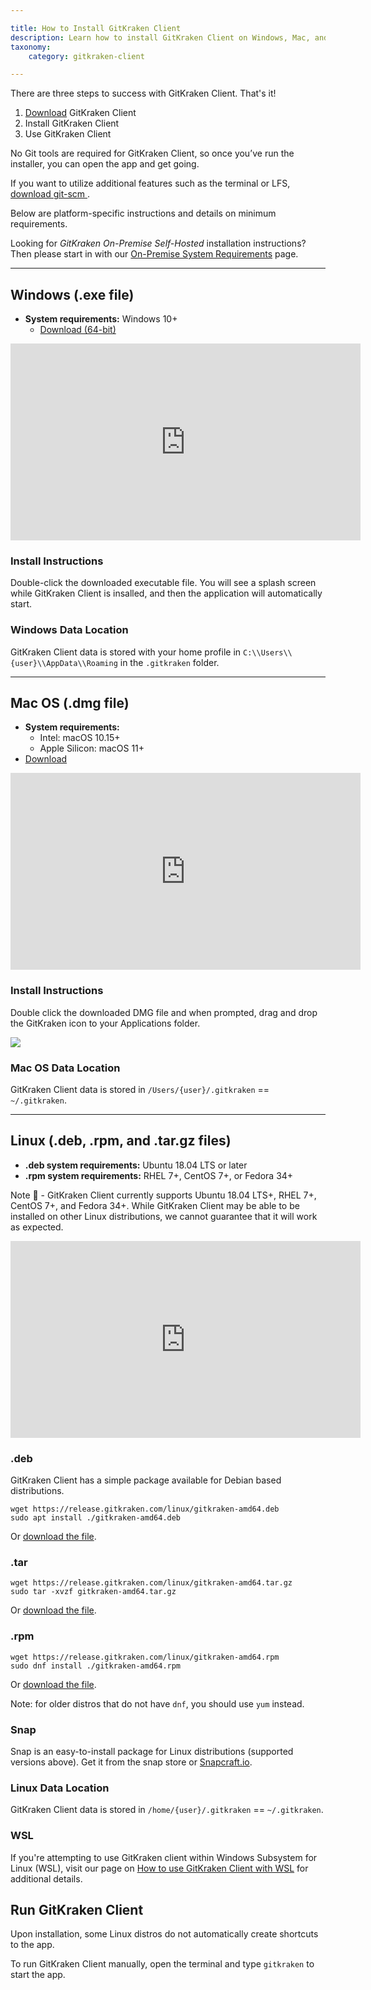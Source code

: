 ```yaml
---

title: How to Install GitKraken Client 
description: Learn how to install GitKraken Client on Windows, Mac, and Linux.
taxonomy:
    category: gitkraken-client

---
```


There are three steps to success with GitKraken Client. That's it!

1. [Download](https://gitkraken.com/download) GitKraken Client
2. Install GitKraken Client
3. Use GitKraken Client

No Git tools are required for GitKraken Client, so once you’ve run the installer, you can open the app and get going.

If you want to utilize additional features such as the terminal or LFS, <a href='https://git-scm.com/' target="_blank">download git-scm </a>.


Below are platform-specific instructions and details on minimum requirements.

<div class='callout callout--basic'>
    <p>Looking for <em>GitKraken On-Premise Self-Hosted</em> installation instructions? Then please start in with our <a href="/enterprise/system-requirements">On-Premise System Requirements</a> page. </p>
</div>

***
## Windows (.exe file)
* **System requirements:** Windows 10+
    * [Download (64-bit)](https://gitkraken.com/download/windows64)

<div class='embed-container embed-container--16-9'>
    <iframe width="560" height="315" src="https://www.youtube.com/embed/obIK_732_9M?ecver=1" frameborder="0" allowfullscreen></iframe>
</div>

### Install Instructions
Double-click the downloaded executable file. You will see a splash screen while GitKraken Client is insalled, and then the application will automatically start.

### Windows Data Location
GitKraken Client data is stored with your home profile in `C:\\Users\\{user}\\AppData\\Roaming` in the `.gitkraken` folder.

***
## Mac OS (.dmg file)
* **System requirements:**
    * Intel: macOS 10.15+
    * Apple Silicon: macOS 11+
* [Download](https://gitkraken.com/download/mac)

<div class='embed-container embed-container--16-9'>
    <iframe width="560" height="315" src="https://www.youtube.com/embed/22HD1ZnNytk?ecver=1" frameborder="0" allowfullscreen></iframe>
</div>

### Install Instructions
Double click the downloaded DMG file and when prompted, drag and drop the GitKraken icon to your Applications folder.

<img src="/wp-content/uploads/mac-install.png" class="img-responsive center img-bordered">

### Mac OS Data Location
GitKraken Client data is stored in `/Users/{user}/.gitkraken` == `~/.gitkraken`.

***
## Linux (.deb, .rpm, and .tar.gz files)
* **.deb system requirements:** Ubuntu 18.04 LTS or later
* **.rpm system requirements:** RHEL 7+, CentOS 7+, or Fedora 34+

<div class='callout callout--warning'>
    <p>Note 📝 - GitKraken Client currently supports Ubuntu 18.04 LTS+, RHEL 7+, CentOS 7+, and Fedora 34+. While GitKraken Client may be able to be installed on other Linux distributions, we cannot guarantee that it will work as expected.</p>
</div>

<div class='embed-container embed-container--16-9'>
    <iframe width="560" height="315" src="https://www.youtube.com/embed/Cx4aQzlMSw4?ecver=1" frameborder="0" allowfullscreen></iframe>
</div>

### .deb
GitKraken Client has a simple package available for Debian based distributions.
```
wget https://release.gitkraken.com/linux/gitkraken-amd64.deb
sudo apt install ./gitkraken-amd64.deb
```
Or [download the file](https://gitkraken.com/download/linux-deb).

### .tar
```
wget https://release.gitkraken.com/linux/gitkraken-amd64.tar.gz
sudo tar -xvzf gitkraken-amd64.tar.gz
```
Or [download the file](https://gitkraken.com/download/linux-gzip).

### .rpm
```
wget https://release.gitkraken.com/linux/gitkraken-amd64.rpm
sudo dnf install ./gitkraken-amd64.rpm
```
Or [download the file](https://gitkraken.com/download/linux-rpm).

Note: for older distros that do not have ```dnf```, you should use ```yum``` instead.



### Snap

Snap is an easy-to-install package for Linux distributions (supported versions above). Get it from the snap store or [Snapcraft.io](https://snapcraft.io/gitkraken).

### Linux Data Location
GitKraken Client data is stored in `/home/{user}/.gitkraken` == `~/.gitkraken`.

### WSL
If you're attempting to use GitKraken client within Windows Subsystem for Linux (WSL), visit our page on <a href="https://help.gitkraken.com/gitkraken-client/windows-subsystem-for-linux/">How to use GitKraken Client with WSL</a> for additional details.

## Run GitKraken Client

Upon installation, some Linux distros do not automatically create shortcuts to the app.

To run GitKraken Client manually, open the terminal and type `gitkraken` to start the app.

